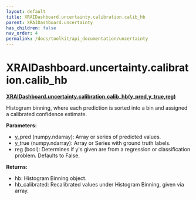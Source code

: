 ```yaml
---
layout: default
title: XRAIDashboard.uncertainty.calibration.calib_hb
parent: XRAIDashboard.uncertainty
has_children: false
nav_order: 4
permalink: /docs/toolkit/api_documentation/uncertainty
---
```


# XRAIDashboard.uncertainty.calibration.calib_hb
**[XRAIDashboard.uncertainty.calibration.calib_hb(y_pred,y_true,reg)](https://github.com/gaberamolete/XRAIDashboard/blob/main/uncertainty/calibration.py)**


Histogram binning, where each prediction is sorted into a bin and assigned a calibrated confidence estimate.


**Parameters:**
- y_pred (numpy.ndarray): Array or series of predicted values.
- y_true (numpy.ndarray): Array or Series with ground truth labels.
- reg (bool): Determines if y's given are from a regression or classification problem. Defaults to False.

**Returns:**
- hb: Histogram Binning object.
- hb_calibrated: Recalibrated values under Histogram Binning, given via array.
